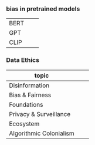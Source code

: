 ### bias in pretrained models

||||
|---|---|---|
|BERT|||
|GPT|||
|CLIP|||

### Data Ethics

|topic|||
|---|---|---|
|Disinformation|||
|Bias & Fairness|||
|Foundations|||
|Privacy & Surveillance|||
|Ecosystem|||
|Algorithmic Colonialism|||
